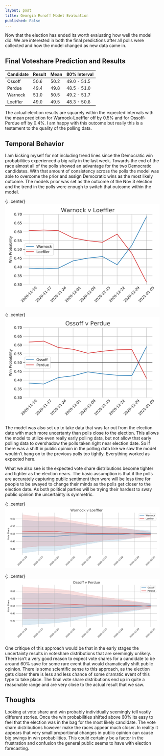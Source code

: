 ```yaml
---
layout: post
title: Georgia Runoff Model Evaluation
published: False
---
```


Now that the election has ended its worth evaluating how well the model did. We are interested in both the final predictions after all polls were collected and how the model changed as new data came in. 

## Final Voteshare Prediction and Results

| Candidate | Result | Mean | 80% Interval |
| ----------|--------|------|--------------|
| Ossoff    |  50.6  | 50.2 | 49.0 - 51.5  |
| Perdue    |  49.4  | 49.8 | 48.5 - 51.0  |
| Warnock   |  51.0  | 50.5 | 49.2 - 51.7  |
| Loeffler  |  49.0  | 49.5 | 48.3 - 50.8  |


The actual election results are squarely within the expected intervals with the mean prediction for Warnock-Loeffler off by 0.5% and for Ossoff-Perdue off by 0.4%. I am happy with this outcome but really this is a testament to the quality of the polling data. 

## Temporal Behavior

I am kicking myself for not including trend lines since the Democratic win probabilities experienced a big rally in the last week. Towards the end of the race almost all of the polls showed an advantage for the two Democratic candidates. With that amount of consistency across the polls the model was able to overcome the prior and assign Democratic wins as the most likely outcome. The models prior was set as the outcome of the Nov 3 election and the trend in the polls were enough to switch that outcome within the model.  

{: .center}
<img src="../images/warnock_loeffler_wp.png">

{: .center}
<img src="../images/ossoff_perdue_wp.png">

The model was also set up to take data that was far out from the election date with much more uncertanty than polls close to the election. This allows the model to utilize even really early polling data, but not allow that early polling data to overshadow the polls taken right near election date. So if there was a shift in public opinion in the polling data like we saw the model wouldn't hang on to the previous polls too tightly. Everything worked as expected here. 

What we also see is the expected vote share distributions become tighter and tighter as the election nears. The basic assumption is that if the polls are accurately capturing public sentiment then were will be less time for people to be swayed to change their minds as the polls get closer to the election date. As both political parties will be trying their hardest to sway public opinion the uncertainty is symmetric. 

{: .center}
<img src="../images/warnock_loeffler_vs.png">

{: .center}
<img src="../images/ossoff_perdue_vs.png">

One critique of this approach would be that in the early stages the uncertainty results in voteshare distributions that are seemingly unlikely. There isn't a very good reason to expect vote shares for a candidate to be around 60% save for some rare event that would dramatically shift public opinion. There is some scientific sense to this approach, as the election gets closer there is less and less chance of some dramatic event of this type to take place. The final vote share distributions end up in quite a reasonable range and are very close to the actual result that we saw.

## Thoughts

Looking at vote share and win probably individually seemingly tell vastly different stories. Once the win probabilities shifted above 60% its easy to feel that the election was in the bag for the most likely candidate. The vote share distributions however make the races appear much closer. In reality it appears that very small proportional changes in public opinion can cause big swings in win probabilities. This could certainly be a factor in the frustration and confusion the general public seems to have with election forecasting. 